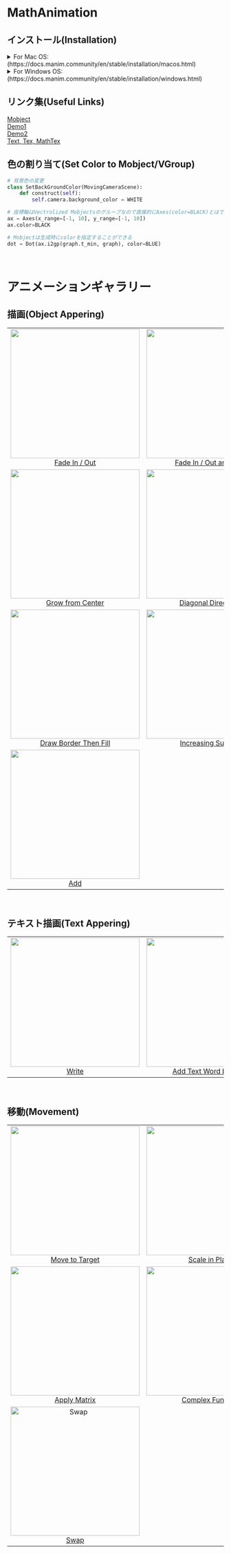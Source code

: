 # MathAnimation

## インストール(Installation)
<details><summary>For Mac OS: (https://docs.manim.community/en/stable/installation/macos.html)</summary>

1. Youtubeを参考にインストール-->[Youtube解説](https://youtu.be/EEBCcySkuxA)
3. Pycharmでインタプリタを選択（/opt/homebrew/bin/python3）
4. 必要ならパッケージをインストール
5. Terminal(Pycharmから)上で、manim -pql main.py CreateCircle を実行すると映像が出力される
</details>

<details><summary>For Windows OS: (https://docs.manim.community/en/stable/installation/windows.html)</summary>
  
1. Scoopをインストールするために、PowerShell(管理者権限なしで)を開く
2. Set-ExecutionPolicy RemoteSigned -Scope CurrentUser # Optional: Needed to run a remote script the first time(入力が求められるのでAを入力しエンターを押す)
4. irm get.scoop.sh | iex
5. PowerShellを閉じる
6. コマンドプロンプトを開く
7. scoop install python ffmpeg
8. python -m pip install manim
9. scoop install latex
10. コマンドプロンプトを閉じる
11. Pycharmでプロジェクトの新規作成(既存のインタープリタを選択)
12. C:\\Users\\user\\scoop\\apps\\python\\3.10.5\\python.exeを選択
13. 必要なパッケージをインストール(manim, latex)
14. Terminal(Pycharmから)上で、manim -pql main.py CreateCircle を実行すると映像が出力される
</details>

## リンク集(Useful Links)
[Mobject](https://docs.manim.community/en/stable/reference/manim.mobject.mobject.Mobject.html#manim.mobject.mobject.Mobject.arrange)  
[Demo1](https://docs.manim.community/en/stable/examples.html)  
[Demo2](https://3b1b.github.io/manim/getting_started/example_scenes.html)  
[Text, Tex, MathTex](https://docs.manim.community/en/stable/tutorials/using_text.html)  

## 色の割り当て(Set Color to Mobject/VGroup)

```py
# 背景色の変更
class SetBackGroundColor(MovingCameraScene):
    def construct(self):
        self.camera.background_color = WHITE
```

```py
# 座標軸はVectrolized Mobjectsのグループなので直接的にAxes(color=BLACK)とはできない
ax = Axes(x_range=[-1, 10], y_range=[-1, 10])  
ax.color=BLACK
```

```py
# Mobjectは生成時にcolorを指定することができる
dot = Dot(ax.i2gp(graph.t_min, graph), color=BLUE)
```

<br>

# アニメーションギャラリー
## 描画(Object Appering)
|                                                       |                                      |                                                  |
| :---------------------------------------------------: | :----------------------------------: | :----------------------------------------------: |
|<img width="300" src="https://user-images.githubusercontent.com/95124230/174217020-8a271bbd-6283-478a-8101-a7bbe0001ba5.gif"></br>[Fade In / Out](https://azarzadavila-manim.readthedocs.io/en/latest/animation.html#fade)|<img width="300" src="https://user-images.githubusercontent.com/95124230/174215393-e942fad6-c12f-4d85-bb9c-cabe781a8207.gif"></br>[Fade In / Out and Shift]()|<img width="300" src="https://user-images.githubusercontent.com/95124230/174218309-fd9804de-8529-430d-9e8a-27d3e3407e8e.gif"></br>[Grow from Edge](https://azarzadavila-manim.readthedocs.io/en/latest/animation.html#grow)|
|<img width="300" src="https://user-images.githubusercontent.com/95124230/174218544-ee74746c-6b48-4afb-96d5-bc9cf69a18c0.gif"></br>[Grow from Center](https://azarzadavila-manim.readthedocs.io/en/latest/animation.html#grow)|<img width="300" src="https://user-images.githubusercontent.com/95124230/174218733-39ee3e9d-9638-4b3b-a8f0-fda556f367c4.gif"></br>[Diagonal Directions](https://azarzadavila-manim.readthedocs.io/en/latest/animation.html#diagonal-directions)|<img width="300" src="https://user-images.githubusercontent.com/95124230/174222626-5a04a2f7-298d-45e9-adf0-80c636ce193a.gif"></br>[Create / Unreate](https://azarzadavila-manim.readthedocs.io/en/latest/animation.html#showcreation)|
|<img width="300" src="https://user-images.githubusercontent.com/95124230/174222859-5a95f14a-70d2-4629-bea0-42fc847812ba.gif"></br>[Draw Border Then Fill](https://azarzadavila-manim.readthedocs.io/en/latest/animation.html#drawborderthenfill)|<img width="300" src="https://user-images.githubusercontent.com/95124230/174223074-23fc860f-7c55-4903-bb39-bc12b02fee00.gif"></br>[Increasing Subsets](https://azarzadavila-manim.readthedocs.io/en/latest/animation.html#showincreasingsubsets)|<img width="300" src="https://user-images.githubusercontent.com/95124230/174223274-41d6ffe5-961f-4d86-8357-e04ac2107d58.gif"></br>[Submobjects One by One](https://azarzadavila-manim.readthedocs.io/en/latest/animation.html#showsubmojectsonebyone)|
|<img width="300" src="https://user-images.githubusercontent.com/95124230/174224958-5597af91-fdef-4a4c-99e2-b5d2d48521b3.png"></br>[Add](https://azarzadavila-manim.readthedocs.io/en/latest/animation.html#)| | |

<br>

## テキスト描画(Text Appering)
|                                                       |                                      |                                                  |
| :---------------------------------------------------: | :----------------------------------: | :----------------------------------------------: |
|<img width="300" src="https://user-images.githubusercontent.com/95124230/174223512-b03b9ff9-dd4b-4016-9e8a-691744c83b96.gif"></br>[Write](https://azarzadavila-manim.readthedocs.io/en/latest/animation.html#write)|<img width="300" src="https://user-images.githubusercontent.com/95124230/174223787-b9cdeb6b-f90e-45b1-81fc-7baf910e638f.gif"></br>[Add Text Word by Word](https://azarzadavila-manim.readthedocs.io/en/latest/animation.html#addtextwordbyword)| |

<br>

## 移動(Movement)
|                                                       |                                      |                                                  |
| :---------------------------------------------------: | :----------------------------------: | :----------------------------------------------: |
|<img width="300" src="https://user-images.githubusercontent.com/95124230/174224486-37bfd010-f0c5-453e-a665-76bb216e01c6.gif"></br>[Move to Target](https://azarzadavila-manim.readthedocs.io/en/latest/animation.html#movetotarget)|<img width="300" src="https://user-images.githubusercontent.com/95124230/174225185-fd978ff2-9e38-4511-a1ee-07e2e0071c62.gif"></br>[Scale in Place](https://azarzadavila-manim.readthedocs.io/en/latest/animation.html#scaleinplace)|<img width="300" src="https://user-images.githubusercontent.com/95124230/174225341-22d593e8-7919-4d1e-8ac6-76da81f8abb9.gif"></br>[Shrink to Center](https://azarzadavila-manim.readthedocs.io/en/latest/animation.html#shrinktocenter)|
|<img width="300" src="https://user-images.githubusercontent.com/95124230/174225513-6a2fb5e5-b0f9-4070-82b0-83632928b852.gif"></br>[Apply Matrix](https://azarzadavila-manim.readthedocs.io/en/latest/animation.html#applymatrix)|<img width="300" src="https://user-images.githubusercontent.com/95124230/174225845-ec3cab88-091f-44d9-b81f-8478f4f64e24.gif"></br>[Complex Function](https://azarzadavila-manim.readthedocs.io/en/latest/animation.html#applycomplexfunction)|<img width="300" src="https://user-images.githubusercontent.com/95124230/174225978-559688c4-9eee-461c-8fa3-913f6f49e516.gif"></br>[Cyclic Replace](https://azarzadavila-manim.readthedocs.io/en/latest/animation.html#cyclicreplace)|
|<img width="300" alt="Swap"></br>[Swap](https://azarzadavila-manim.readthedocs.io/en/latest/animation.html#swap)| | |




